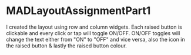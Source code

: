 # MADLayoutAssignmentPart1

I created the layout using row and column widgets.
Each raised button is clickable and every click or tap will toggle ON/OFF.
ON/OFF toggles will change the text either from "ON" to "OFF" and vice versa, also the icon in the raised button & lastly the raised button colour.
